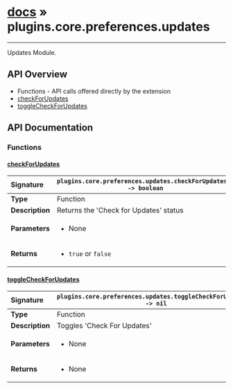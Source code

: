 # [docs](index.md) » plugins.core.preferences.updates
---

Updates Module.

## API Overview
* Functions - API calls offered directly by the extension
 * [checkForUpdates](#checkforupdates)
 * [toggleCheckForUpdates](#togglecheckforupdates)

## API Documentation

### Functions

#### [checkForUpdates](#checkforupdates)
| <span style="float: left;">**Signature**</span> | <span style="float: left;">`plugins.core.preferences.updates.checkForUpdates() -> boolean` </span>                                                          |
| -----------------------------------------------------|---------------------------------------------------------------------------------------------------------|
| **Type**                                             | Function                                                                                         |
| **Description**                                      | Returns the 'Check for Updates' status                                                                                         |
| **Parameters**                                       | <ul markdown="1"><li markdown="1">None</li></ul> |
| **Returns**                                          | <ul markdown="1"><li markdown="1">`true` or `false`</li></ul>          |

#### [toggleCheckForUpdates](#togglecheckforupdates)
| <span style="float: left;">**Signature**</span> | <span style="float: left;">`plugins.core.preferences.updates.toggleCheckForUpdates() -> nil` </span>                                                          |
| -----------------------------------------------------|---------------------------------------------------------------------------------------------------------|
| **Type**                                             | Function                                                                                         |
| **Description**                                      | Toggles 'Check For Updates'                                                                                         |
| **Parameters**                                       | <ul markdown="1"><li markdown="1">None</li></ul> |
| **Returns**                                          | <ul markdown="1"><li markdown="1">None</li></ul>          |

